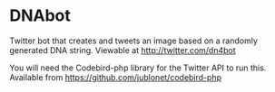 # DNAbot
Twitter bot that creates and tweets an image based on a randomly generated DNA string. Viewable at http://twitter.com/dn4bot

You will need the Codebird-php library for the Twitter API to run this. Available from https://github.com/jublonet/codebird-php
